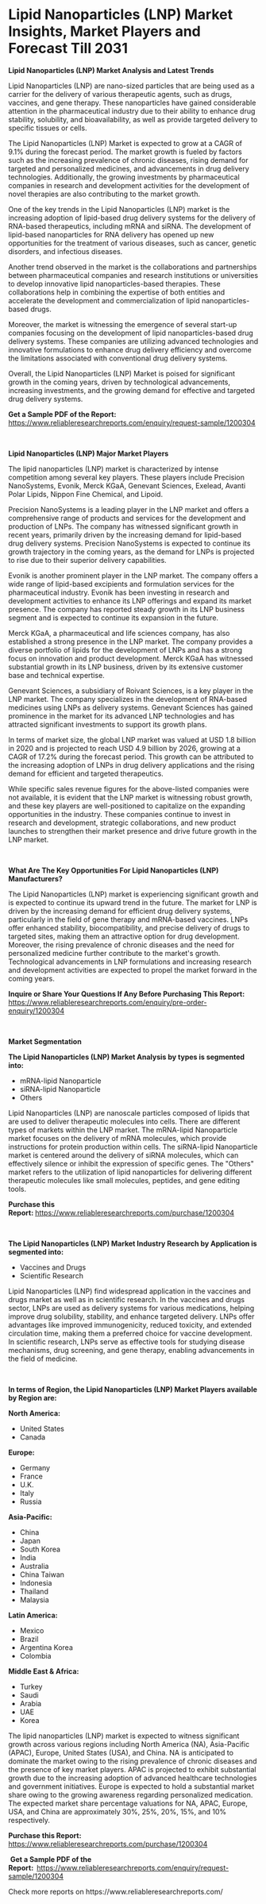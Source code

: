 <p><h1>Lipid Nanoparticles (LNP) Market Insights, Market Players and Forecast Till 2031</h1></p><p><strong>Lipid Nanoparticles (LNP) Market Analysis and Latest Trends</strong></p>
<p><p>Lipid Nanoparticles (LNP) are nano-sized particles that are being used as a carrier for the delivery of various therapeutic agents, such as drugs, vaccines, and gene therapy. These nanoparticles have gained considerable attention in the pharmaceutical industry due to their ability to enhance drug stability, solubility, and bioavailability, as well as provide targeted delivery to specific tissues or cells.</p><p>The Lipid Nanoparticles (LNP) Market is expected to grow at a CAGR of 9.1% during the forecast period. The market growth is fueled by factors such as the increasing prevalence of chronic diseases, rising demand for targeted and personalized medicines, and advancements in drug delivery technologies. Additionally, the growing investments by pharmaceutical companies in research and development activities for the development of novel therapies are also contributing to the market growth.</p><p>One of the key trends in the Lipid Nanoparticles (LNP) market is the increasing adoption of lipid-based drug delivery systems for the delivery of RNA-based therapeutics, including mRNA and siRNA. The development of lipid-based nanoparticles for RNA delivery has opened up new opportunities for the treatment of various diseases, such as cancer, genetic disorders, and infectious diseases.</p><p>Another trend observed in the market is the collaborations and partnerships between pharmaceutical companies and research institutions or universities to develop innovative lipid nanoparticles-based therapies. These collaborations help in combining the expertise of both entities and accelerate the development and commercialization of lipid nanoparticles-based drugs.</p><p>Moreover, the market is witnessing the emergence of several start-up companies focusing on the development of lipid nanoparticles-based drug delivery systems. These companies are utilizing advanced technologies and innovative formulations to enhance drug delivery efficiency and overcome the limitations associated with conventional drug delivery systems.</p><p>Overall, the Lipid Nanoparticles (LNP) Market is poised for significant growth in the coming years, driven by technological advancements, increasing investments, and the growing demand for effective and targeted drug delivery systems.</p></p>
<p><strong>Get a Sample PDF of the Report:&nbsp;</strong> <a href="https://www.reliableresearchreports.com/enquiry/request-sample/1200304">https://www.reliableresearchreports.com/enquiry/request-sample/1200304</a></p>
<p>&nbsp;</p>
<p><strong>Lipid Nanoparticles (LNP) Major Market Players</strong></p>
<p><p>The lipid nanoparticles (LNP) market is characterized by intense competition among several key players. These players include Precision NanoSystems, Evonik, Merck KGaA, Genevant Sciences, Exelead, Avanti Polar Lipids, Nippon Fine Chemical, and Lipoid.</p><p>Precision NanoSystems is a leading player in the LNP market and offers a comprehensive range of products and services for the development and production of LNPs. The company has witnessed significant growth in recent years, primarily driven by the increasing demand for lipid-based drug delivery systems. Precision NanoSystems is expected to continue its growth trajectory in the coming years, as the demand for LNPs is projected to rise due to their superior delivery capabilities.</p><p>Evonik is another prominent player in the LNP market. The company offers a wide range of lipid-based excipients and formulation services for the pharmaceutical industry. Evonik has been investing in research and development activities to enhance its LNP offerings and expand its market presence. The company has reported steady growth in its LNP business segment and is expected to continue its expansion in the future.</p><p>Merck KGaA, a pharmaceutical and life sciences company, has also established a strong presence in the LNP market. The company provides a diverse portfolio of lipids for the development of LNPs and has a strong focus on innovation and product development. Merck KGaA has witnessed substantial growth in its LNP business, driven by its extensive customer base and technical expertise.</p><p>Genevant Sciences, a subsidiary of Roivant Sciences, is a key player in the LNP market. The company specializes in the development of RNA-based medicines using LNPs as delivery systems. Genevant Sciences has gained prominence in the market for its advanced LNP technologies and has attracted significant investments to support its growth plans.</p><p>In terms of market size, the global LNP market was valued at USD 1.8 billion in 2020 and is projected to reach USD 4.9 billion by 2026, growing at a CAGR of 17.2% during the forecast period. This growth can be attributed to the increasing adoption of LNPs in drug delivery applications and the rising demand for efficient and targeted therapeutics.</p><p>While specific sales revenue figures for the above-listed companies were not available, it is evident that the LNP market is witnessing robust growth, and these key players are well-positioned to capitalize on the expanding opportunities in the industry. These companies continue to invest in research and development, strategic collaborations, and new product launches to strengthen their market presence and drive future growth in the LNP market.</p></p>
<p>&nbsp;</p>
<p><strong>What Are The Key Opportunities For Lipid Nanoparticles (LNP) Manufacturers?</strong></p>
<p><p>The Lipid Nanoparticles (LNP) market is experiencing significant growth and is expected to continue its upward trend in the future. The market for LNP is driven by the increasing demand for efficient drug delivery systems, particularly in the field of gene therapy and mRNA-based vaccines. LNPs offer enhanced stability, biocompatibility, and precise delivery of drugs to targeted sites, making them an attractive option for drug development. Moreover, the rising prevalence of chronic diseases and the need for personalized medicine further contribute to the market's growth. Technological advancements in LNP formulations and increasing research and development activities are expected to propel the market forward in the coming years.</p></p>
<p><strong>Inquire or Share Your Questions If Any Before Purchasing This Report:</strong> <a href="https://www.reliableresearchreports.com/enquiry/pre-order-enquiry/1200304">https://www.reliableresearchreports.com/enquiry/pre-order-enquiry/1200304</a></p>
<p>&nbsp;</p>
<p><strong>Market Segmentation</strong></p>
<p><strong>The Lipid Nanoparticles (LNP) Market Analysis by types is segmented into:</strong></p>
<p><ul><li>mRNA-lipid Nanoparticle</li><li>siRNA-lipid Nanoparticle</li><li>Others</li></ul></p>
<p><p>Lipid Nanoparticles (LNP) are nanoscale particles composed of lipids that are used to deliver therapeutic molecules into cells. There are different types of markets within the LNP market. The mRNA-lipid Nanoparticle market focuses on the delivery of mRNA molecules, which provide instructions for protein production within cells. The siRNA-lipid Nanoparticle market is centered around the delivery of siRNA molecules, which can effectively silence or inhibit the expression of specific genes. The "Others" market refers to the utilization of lipid nanoparticles for delivering different therapeutic molecules like small molecules, peptides, and gene editing tools.</p></p>
<p><strong>Purchase this Report:&nbsp;</strong><a href="https://www.reliableresearchreports.com/purchase/1200304">https://www.reliableresearchreports.com/purchase/1200304</a></p>
<p>&nbsp;</p>
<p><strong>The Lipid Nanoparticles (LNP) Market Industry Research by Application is segmented into:</strong></p>
<p><ul><li>Vaccines and Drugs</li><li>Scientific Research</li></ul></p>
<p><p>Lipid Nanoparticles (LNP) find widespread application in the vaccines and drugs market as well as in scientific research. In the vaccines and drugs sector, LNPs are used as delivery systems for various medications, helping improve drug solubility, stability, and enhance targeted delivery. LNPs offer advantages like improved immunogenicity, reduced toxicity, and extended circulation time, making them a preferred choice for vaccine development. In scientific research, LNPs serve as effective tools for studying disease mechanisms, drug screening, and gene therapy, enabling advancements in the field of medicine.</p></p>
<p>&nbsp;</p>
<p><strong>In terms of Region, the Lipid Nanoparticles (LNP) Market Players available by Region are:</strong></p>
<p>
    <p> <strong> North America: </strong>
        <ul>
            <li>United States</li>
            <li>Canada</li>
        </ul>
        </p> 
    <p> <strong> Europe: </strong>
        <ul>
            <li>Germany</li>
            <li>France</li>
            <li>U.K.</li>
            <li>Italy</li>
            <li>Russia</li>
        </ul>
        </p> 
    <p> <strong> Asia-Pacific: </strong>
        <ul>
            <li>China</li>
            <li>Japan</li>
            <li>South Korea</li>
            <li>India</li>
            <li>Australia</li>
            <li>China Taiwan</li>
            <li>Indonesia</li>
            <li>Thailand</li>
            <li>Malaysia</li>
        </ul>
        </p> 
    <p> <strong> Latin America: </strong>
        <ul>
            <li>Mexico</li>
            <li>Brazil</li>
            <li>Argentina Korea</li>
            <li>Colombia</li>
        </ul>
        </p> 
    <p> <strong> Middle East & Africa: </strong>
        <ul>
            <li>Turkey</li>
            <li>Saudi</li>
            <li>Arabia</li>
            <li>UAE</li>
            <li>Korea</li>
        </ul>
    </p>
    </p>
<p><p>The lipid nanoparticles (LNP) market is expected to witness significant growth across various regions including North America (NA), Asia-Pacific (APAC), Europe, United States (USA), and China. NA is anticipated to dominate the market owing to the rising prevalence of chronic diseases and the presence of key market players. APAC is projected to exhibit substantial growth due to the increasing adoption of advanced healthcare technologies and government initiatives. Europe is expected to hold a substantial market share owing to the growing awareness regarding personalized medication. The expected market share percentage valuations for NA, APAC, Europe, USA, and China are approximately 30%, 25%, 20%, 15%, and 10% respectively.</p></p>
<p><strong>Purchase this Report: </strong><a href="https://www.reliableresearchreports.com/purchase/1200304">https://www.reliableresearchreports.com/purchase/1200304</a></p>
<p>&nbsp;<strong>Get a Sample PDF of the Report:&nbsp;&nbsp;</strong><a href="https://www.reliableresearchreports.com/enquiry/request-sample/1200304">https://www.reliableresearchreports.com/enquiry/request-sample/1200304</a></p>
<p><strong></strong></p>
<p>Check more reports on https://www.reliableresearchreports.com/</p>